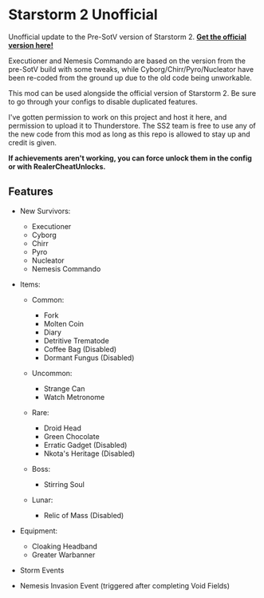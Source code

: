 # Starstorm 2 Unofficial

Unofficial update to the Pre-SotV version of Starstorm 2. **[Get the official version here!](https://thunderstore.io/package/TeamMoonstorm/Starstorm2/)**

Executioner and Nemesis Commando are based on the version from the pre-SotV build with some tweaks, while Cyborg/Chirr/Pyro/Nucleator have been re-coded from the ground up due to the old code being unworkable.

This mod can be used alongside the official version of Starstorm 2. Be sure to go through your configs to disable duplicated features.

I've gotten permission to work on this project and host it here, and permission to upload it to Thunderstore.
The SS2 team is free to use any of the new code from this mod as long as this repo is allowed to stay up and credit is given.
 
 **If achievements aren't working, you can force unlock them in the config or with RealerCheatUnlocks.**

## Features

- New Survivors:
  - Executioner
  - Cyborg
  - Chirr
  - Pyro
  - Nucleator
  - Nemesis Commando
  
- Items:
	- Common:
		- Fork
		- Molten Coin
		- Diary
		- Detritive Trematode
		- Coffee Bag (Disabled)
		- Dormant Fungus (Disabled)

	- Uncommon:
		- Strange Can
		- Watch Metronome

	- Rare:
		- Droid Head
		- Green Chocolate
		- Erratic Gadget (Disabled)
		- Nkota's Heritage (Disabled)
	
	- Boss:
		- Stirring Soul
	
	- Lunar:
		- Relic of Mass (Disabled)

- Equipment:
	- Cloaking Headband
	- Greater Warbanner
  
 - Storm Events
 
 - Nemesis Invasion Event (triggered after completing Void Fields)